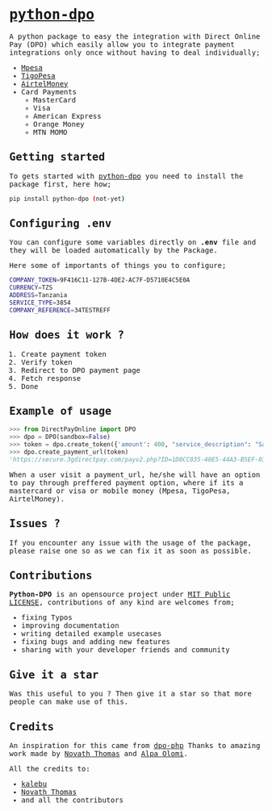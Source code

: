 <samp>

# [python-dpo](https://github.com/Kalebu/python-dpo)

A python package to easy the integration with Direct Online Pay (DPO)  which easily allow you to integrate payment integrations only once without having to deal individually;

- [Mpesa](https://vodacom.co.tz/mpesa)
- [TigoPesa](https://www.tigo.co.tz/tigo-pesa)
- [AirtelMoney]()
- Card Payments
  - MasterCard
  - Visa
  - American Express
  - Orange Money
  - MTN MOMO

## Getting started

To gets started with [python-dpo](https://github.com/Kalebu/python-dpo) you need to install the package first, here how;

```bash
pip install python-dpo (not-yet)
```

## Configuring .env 

You can configure some variables directly on **.env** file and they will be loaded automatically by the Package.

Here some of importants of things you to configure;

```bash
COMPANY_TOKEN=9F416C11-127B-4DE2-AC7F-D5710E4C5E0A
CURRENCY=TZS
ADDRESS=Tanzania
SERVICE_TYPE=3854
COMPANY_REFERENCE=34TESTREFF
```

## How does it work ?

1. Create payment token
2. Verify token
3. Redirect to DPO payment page
4. Fetch response
5. Done

## Example of usage

```python
>>> from DirectPayOnline import DPO
>>> dpo = DPO(sandbox=False)
>>> token = dpo.create_token({'amount': 400, "service_description": "Sarufi.io subscription"})
>>> dpo.create_payment_url(token)
'https://secure.3gdirectpay.com/payv2.php?ID=1D0CC035-40E5-44A3-B5EF-034A34AD33E9'
```

When a user visit a payment_url, he/she will have an option to pay through preffered payment option, where if its a mastercard or visa or mobile money (Mpesa, TigoPesa, AirtelMoney).

## Issues ?

If you encounter any issue with the usage of the package, please raise one so as we can fix it as soon as possible.

## Contributions

**Python-DPO** is an opensource project under [MIT Public LICENSE](https://github.com/Kalebu/python-dpo/blob/main/LICENSE), contributions of any kind are welcomes from;

- fixing Typos
- improving documentation
- writing detailed example usecases
- fixing bugs and adding new features
- sharing with your developer friends and community

## Give it a star

Was this useful to you ? Then give it a star so that more people can make use of this.

## Credits

An inspiration for this came from [dpo-php](https://github.com/Zepson-Technologies/dpo-php) Thanks to amazing work made by [Novath Thomas](https://github.com/pro-cms) and [Alpa Olomi](https://github.com/alphaolomi).

All the credits to:

- [kalebu](https://github.com/kalebu)
- [Novath Thomas](https://github.com/pro-cms)
- and all the contributors

</samp>